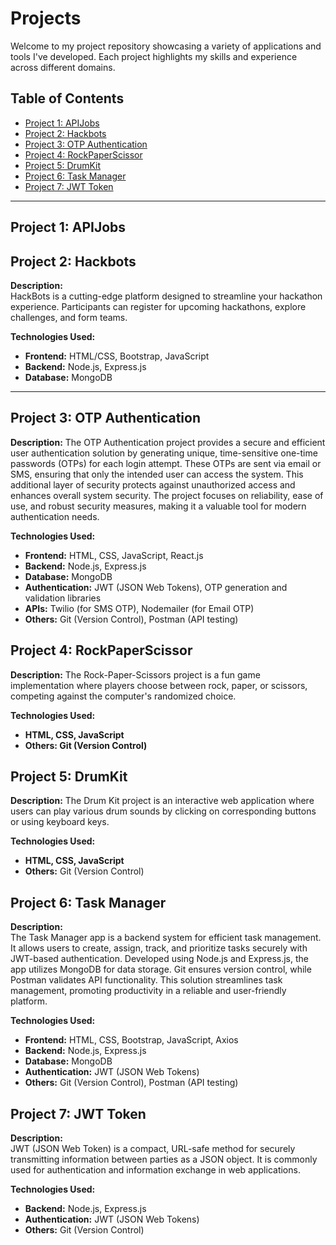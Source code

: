 # Projects

Welcome to my project repository showcasing a variety of applications and tools I've developed. Each project highlights my skills and experience across different domains.

## Table of Contents

- [Project 1: APIJobs](#project-1-apijobs)
- [Project 2: Hackbots](#project-2-hackbots)
- [Project 3: OTP Authentication](#project-3-otp-authentication)
- [Project 4: RockPaperScissor](#project-4-rockpaperscissor)
- [Project 5: DrumKit](#project-5-drumkit)
- [Project 6: Task Manager](#project-6-task-manager)
- [Project 7: JWT Token](#project-7-jwt-token)

---

## Project 1: APIJobs



## Project 2: Hackbots

**Description:**  
HackBots is a cutting-edge platform designed to streamline your hackathon experience. Participants can register for upcoming hackathons, explore challenges, and form teams.

**Technologies Used:**
- **Frontend:** HTML/CSS, Bootstrap, JavaScript
- **Backend:** Node.js, Express.js
- **Database:** MongoDB

---

## Project 3: OTP Authentication
**Description:**
The OTP Authentication project provides a secure and efficient user authentication solution by generating unique, time-sensitive one-time passwords (OTPs) for each login attempt. These OTPs are sent via email or SMS, ensuring that only the intended user can access the system. This additional layer of security protects against unauthorized access and enhances overall system security. The project focuses on reliability, ease of use, and robust security measures, making it a valuable tool for modern authentication needs.

**Technologies Used:**
- **Frontend:** HTML, CSS, JavaScript, React.js
- **Backend:** Node.js, Express.js
- **Database:** MongoDB
- **Authentication:** JWT (JSON Web Tokens), OTP generation and validation libraries
- **APIs:** Twilio (for SMS OTP), Nodemailer (for Email OTP)
- **Others:** Git (Version Control), Postman (API testing)


## Project 4: RockPaperScissor
**Description:**
The Rock-Paper-Scissors project is a fun game implementation where players choose between rock, paper, or scissors, competing against the computer's randomized choice.

**Technologies Used:**
- **HTML, CSS, JavaScript**
- **Others: Git (Version Control)**


## Project 5: DrumKit
**Description:**
The Drum Kit project is an interactive web application where users can play various drum sounds by clicking on corresponding buttons or using keyboard keys.

**Technologies Used:**
- **HTML, CSS, JavaScript**
- **Others:** Git (Version Control)

## Project 6: Task Manager
**Description:**  
The Task Manager app is a backend system for efficient task management. It allows users to create, assign, track, and prioritize tasks securely with JWT-based authentication. Developed using Node.js and Express.js, the app utilizes MongoDB for data storage. Git ensures version control, while Postman validates API functionality. This solution streamlines task management, promoting productivity in a reliable and user-friendly platform.

**Technologies Used:**
- **Frontend:** HTML, CSS, Bootstrap, JavaScript, Axios
- **Backend:** Node.js, Express.js
- **Database:** MongoDB
- **Authentication:** JWT (JSON Web Tokens)
- **Others:** Git (Version Control), Postman (API testing)

## Project 7: JWT Token

**Description:**  
JWT (JSON Web Token) is a compact, URL-safe method for securely transmitting information between parties as a JSON object. It is commonly used for authentication and information exchange in web applications.

**Technologies Used:**
- **Backend:** Node.js, Express.js
- **Authentication:** JWT (JSON Web Tokens)
- **Others:** Git (Version Control)











